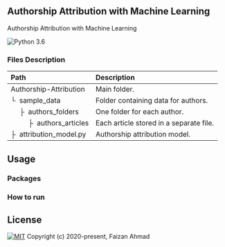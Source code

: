 ## Authorship Attribution with Machine Learning
Authorship Attribution with Machine Learning

![Python 3.6](https://img.shields.io/badge/python-3.6-green.svg?style=plastic)


### Files Description
| Path | Description
| :--- | :----------
| Authorship-Attribution | Main folder.
| &boxur;&nbsp; sample_data | Folder containing data for authors.
| &ensp;&ensp; &boxvr;&nbsp; authors_folders| One folder for each author. 
| &ensp;&ensp; &ensp;&ensp; &boxvr;&nbsp; authors_articles| Each article stored in a separate file.
| &boxvr;&nbsp; attribution_model.py | Authorship attribution model.

## Usage
### Packages
### How to run

## License
[![MIT](https://img.shields.io/cocoapods/l/AFNetworking.svg?style=style&label=License&maxAge=2592000)](LICENSE)
Copyright (c) 2020-present, Faizan Ahmad